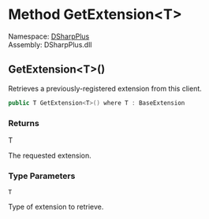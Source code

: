 # Method GetExtension<T\>

Namespace: [DSharpPlus](DSharpPlus.md)  
Assembly: DSharpPlus.dll

## <a id="DSharpPlus_DiscordClient_GetExtension__1"></a>GetExtension<T\>\(\)

Retrieves a previously-registered extension from this client.

```csharp
public T GetExtension<T>() where T : BaseExtension
```

### Returns

T

The requested extension.

### Type Parameters

`T` 

Type of extension to retrieve.


